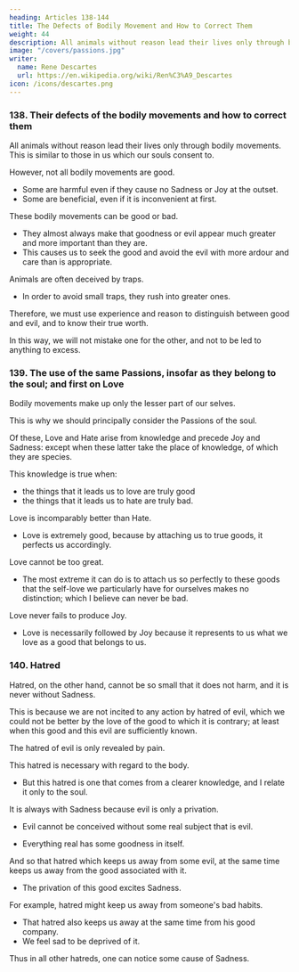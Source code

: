```yaml
---
heading: Articles 138-144
title: The Defects of Bodily Movement and How to Correct Them
weight: 44
description: All animals without reason lead their lives only through bodily movements. This is similar to those in us which our souls consent to
image: "/covers/passions.jpg"
writer:
  name: Rene Descartes
  url: https://en.wikipedia.org/wiki/Ren%C3%A9_Descartes
icon: /icons/descartes.png
---
```



### 138. Their defects of the bodily movements and how to correct them

<!-- But even though this use of passions is the most natural they can have, and  -->

All animals without reason lead their lives only through bodily movements. This is similar to those in us which our souls consent to.
 <!-- customarily follow in us, and to which they incite our soul to consent.  -->

However, not all bodily movements are good. 
- Some are harmful even if they cause no Sadness or Joy at the outset.
- Some are beneficial, even if it is inconvenient at first. 

<!-- it is not,  always good, because there are many things harmful to the body which cause no Sadness , or even give Joy; and others that are beneficial to it, although at first .  -->

These bodily movements can be good or bad. 
- They almost always make that goodness or evil  appear much greater and more important than they are.
- This causes us to seek the good and avoid the evil with more ardour and care than is appropriate. 

Animals are often deceived by traps. 
- In order to avoid small traps, they rush into greater ones. 

Therefore, we must use experience and reason to distinguish between good and evil, and to know their true worth.

In this way, we will not mistake one for the other, and not to be led to anything to excess.


### 139. The use of the same Passions, insofar as they belong to the soul; and first on Love

<!-- This would suffice if we had only the body within us, or if it were our better part; but since it is  -->


Bodily movements make up only the lesser part of our selves. 

This is why we should principally consider the Passions of the soul. 

<!-- insofar as they belong to the soul, for which  -->

Of these, Love and Hate arise from knowledge and precede Joy and Sadness: except when these latter take the place of knowledge, of which they are species.

This knowledge is true when:
- the things that it leads us to love are truly good
- the things that it leads us to hate are truly bad.

Love is incomparably better than Hate.
- Love is extremely good, because by attaching us to true goods, it perfects us accordingly. 

Love cannot be too great.
- The most extreme it can do is to attach us so perfectly to these goods that the self-love we particularly have for ourselves makes no distinction; which I believe can never be bad.

Love never fails to produce Joy. 
- Love is necessarily followed by Joy because it represents to us what we love as a good that belongs to us.


### 140. Hatred

Hatred, on the other hand, cannot be so small that it does not harm, and it is never without Sadness. 

This is because we are not incited to any action by hatred of evil, which we could not be better by the love of the good to which it is contrary; at least when this good and this evil are sufficiently known. 

The hatred of evil is only revealed by pain.

This hatred is necessary with regard to the body.
- But this hatred is one that comes from a clearer knowledge, and I relate it only to the soul. 

It is always with Sadness because evil is only a privation.
- Evil cannot be conceived without some real subject that is evil. 

<!-- in which it is, and  -->

- Everything real has some goodness in itself.

And so that hatred which keeps us away from some evil, at the same time keeps us away from the good  associated with it. 
- The privation of this good excites Sadness.

<!--  in it.
being represented to our soul as a defect that belongs to it, it   -->

For example, hatred might keep us away from someone's bad habits.
- That hatred also keeps us away at the same time from his good company.
- We feel sad to be deprived of it. 

<!-- , in which we could otherwise find some good, from which we are sorry .  -->

Thus in all other hatreds, one can notice some cause of Sadness.
